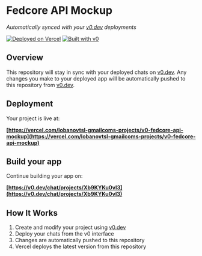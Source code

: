 # Fedcore API Mockup

*Automatically synced with your [v0.dev](https://v0.dev) deployments*

[![Deployed on Vercel](https://img.shields.io/badge/Deployed%20on-Vercel-black?style=for-the-badge&logo=vercel)](https://vercel.com/lobanovtsl-gmailcoms-projects/v0-fedcore-api-mockup)
[![Built with v0](https://img.shields.io/badge/Built%20with-v0.dev-black?style=for-the-badge)](https://v0.dev/chat/projects/Xb9KYKu0vl3)

## Overview

This repository will stay in sync with your deployed chats on [v0.dev](https://v0.dev).
Any changes you make to your deployed app will be automatically pushed to this repository from [v0.dev](https://v0.dev).

## Deployment

Your project is live at:

**[https://vercel.com/lobanovtsl-gmailcoms-projects/v0-fedcore-api-mockup](https://vercel.com/lobanovtsl-gmailcoms-projects/v0-fedcore-api-mockup)**

## Build your app

Continue building your app on:

**[https://v0.dev/chat/projects/Xb9KYKu0vl3](https://v0.dev/chat/projects/Xb9KYKu0vl3)**

## How It Works

1. Create and modify your project using [v0.dev](https://v0.dev)
2. Deploy your chats from the v0 interface
3. Changes are automatically pushed to this repository
4. Vercel deploys the latest version from this repository